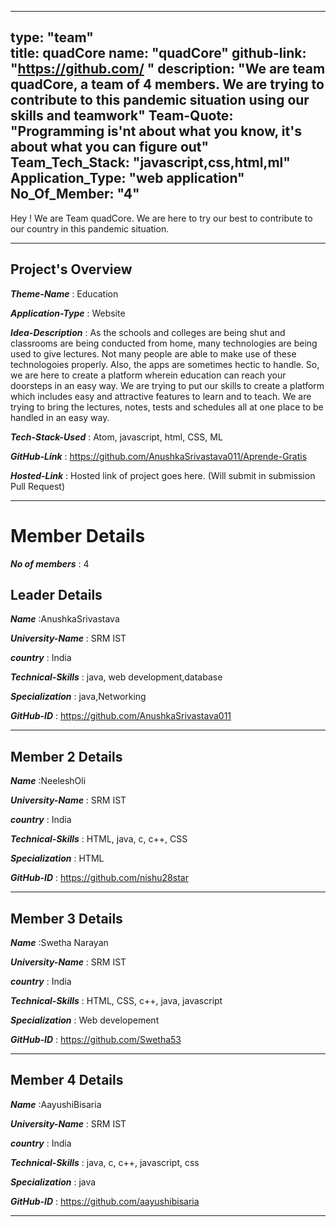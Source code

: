 
---
type: "team"                   
title: quadCore
name: "quadCore"
github-link: "https://github.com/ "
description: "We are team quadCore, a team of 4 members. We are trying to contribute to this pandemic situation using our skills and teamwork"
Team-Quote: "Programming is'nt about what you know, it's about what you can figure out"
Team_Tech_Stack: "javascript,css,html,ml"
Application_Type: "web application"
No_Of_Member: "4"
---

Hey ! We are Team quadCore. We are here to try our best to contribute to our country in this pandemic situation.

---

## Project's Overview

_**Theme-Name**_ : Education

_**Application-Type**_ : Website

_**Idea-Description**_ :   As the schools and colleges are being shut and classrooms are being conducted from home, many technologies are being used to give lectures. Not many people are able to make use of these technologoies properly. Also, the apps are sometimes hectic to handle.
So, we are here to create a platform wherein education can reach your doorsteps in an easy way. We are trying to put our skills to create a platform which includes easy and attractive features to learn and to teach. We are trying to bring the lectures, notes, tests and schedules all at one place to be handled in an easy way.

_**Tech-Stack-Used**_ :   Atom, javascript, html, CSS, ML

_**GitHub-Link**_ :   https://github.com/AnushkaSrivastava011/Aprende-Gratis

_**Hosted-Link**_ :    Hosted link of project goes here. (Will submit in submission Pull Request)

---

# Member Details

_**No of members**_ : 4



## Leader Details

_**Name**_ :AnushkaSrivastava

_**University-Name**_ : SRM IST

_**country**_ : India

_**Technical-Skills**_ : java, web development,database

_**Specialization**_ : java,Networking

_**GitHub-ID**_ :  https://github.com/AnushkaSrivastava011

---

## Member 2 Details

_**Name**_ :NeeleshOli

_**University-Name**_ : SRM IST

_**country**_ : India

_**Technical-Skills**_ : HTML, java, c, c++, CSS

_**Specialization**_ : HTML

_**GitHub-ID**_ :   https://github.com/nishu28star

---

## Member 3 Details

_**Name**_ :Swetha Narayan

_**University-Name**_ : SRM IST

_**country**_ : India

_**Technical-Skills**_ : HTML, CSS, c++, java, javascript

_**Specialization**_ : Web developement

_**GitHub-ID**_ :   https://github.com/Swetha53

---

## Member 4 Details

_**Name**_ :AayushiBisaria

_**University-Name**_ : SRM IST

_**country**_ : India

_**Technical-Skills**_ : java, c, c++, javascript, css

_**Specialization**_ : java

_**GitHub-ID**_ :  https://github.com/aayushibisaria

---
